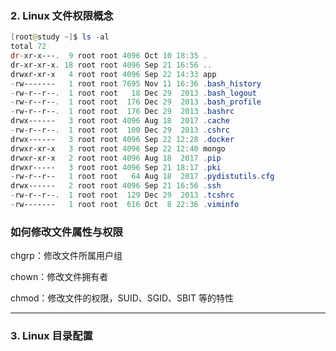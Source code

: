 ### 2. Linux 文件权限概念

```powershell
[root@study ~]$ ls -al
total 72
dr-xr-x---.  9 root root 4096 Oct 10 18:35 .
dr-xr-xr-x. 18 root root 4096 Sep 21 16:56 ..
drwxr-xr-x   4 root root 4096 Sep 22 14:33 app
-rw-------   1 root root 7695 Nov 11 16:36 .bash_history
-rw-r--r--.  1 root root   18 Dec 29  2013 .bash_logout
-rw-r--r--.  1 root root  176 Dec 29  2013 .bash_profile
-rw-r--r--.  1 root root  176 Dec 29  2013 .bashrc
drwx------   3 root root 4096 Aug 18  2017 .cache
-rw-r--r--.  1 root root  100 Dec 29  2013 .cshrc
drwx------   3 root root 4096 Sep 22 12:28 .docker
drwxr-xr-x   3 root root 4096 Sep 22 12:40 mongo
drwxr-xr-x   2 root root 4096 Aug 18  2017 .pip
drwxr-----   3 root root 4096 Sep 21 18:17 .pki
-rw-r--r--   1 root root   64 Aug 18  2017 .pydistutils.cfg
drwx------   2 root root 4096 Sep 21 16:56 .ssh
-rw-r--r--.  1 root root  129 Dec 29  2013 .tcshrc
-rw-------   1 root root  616 Oct  8 22:36 .viminfo
```



<h3 id="Ujujy">如何修改文件属性与权限</h3>
chgrp：修改文件所属用户组

chown：修改文件拥有者

chmod：修改文件的权限，SUID、SGID、SBIT 等的特性





---

### 3. Linux 目录配置

